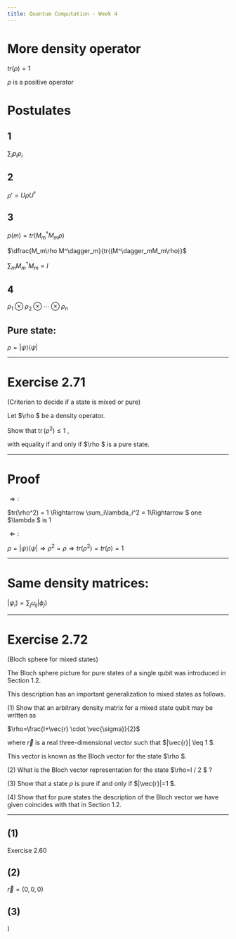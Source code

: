 ```yaml
---
title: Quantum Computation - Week 4
---
```


# More density operator

$tr(\rho) = 1$

$\rho$ is a positive operator

# Postulates


## 1

$\sum_i p_i \rho_i$

## 2

$\rho' = U\rho U^\dagger$

## 3

$p(m) = tr(M^\dagger_mM_m\rho)$

$\dfrac{M_m\rho M^\dagger_m}{tr((M^\dagger_mM_m\rho)}$

$\sum_mM^\dagger_mM_m = I$

## 4

$\rho_1\otimes \rho_2\otimes\cdots\otimes\rho_n$

## Pure state:

$\rho = |\psi\rangle\langle\psi|$

---

# Exercise 2.71

(Criterion to decide if a state is mixed or pure) 

Let  $\rho  $ be a density operator. 

Show that  $\operatorname{tr}\left(\rho^{2}\right) \leq 1$ ,

with equality if and only if  $\rho  $ is a pure state.

---

# Proof

$\Rightarrow:$

$tr(\rho^2) = 1 \Rightarrow \sum_i\lambda_i^2 = 1\Rightarrow $ one $\lambda $ is 1

$\Leftarrow:$

$\rho = |\psi\rangle\langle\psi| \Rightarrow \rho^2 = \rho \Rightarrow tr(\rho^2) = tr(\rho) = 1$

---

# Same density matrices:

$|\tilde \psi_i\rangle = \sum_j u_{ij}|\tilde \phi_j\rangle$

---

# Exercise 2.72

(Bloch sphere for mixed states) 

The Bloch sphere picture for pure states of a single qubit was introduced in Section 1.2. 

This description has an important generalization to mixed states as follows.

(1) Show that an arbitrary density matrix for a mixed state qubit may be written as

$\rho=\frac{I+\vec{r} \cdot \vec{\sigma}}{2}$

where  $\vec{r}$  is a real three-dimensional vector such that  $\|\vec{r}\| \leq 1 $. 

This vector is known as the Bloch vector for the state  $\rho $.


(2) What is the Bloch vector representation for the state  $\rho=I / 2 $ ?

(3) Show that a state  $\rho$  is pure if and only if  $\|\vec{r}\|=1 $.

(4) Show that for pure states the description of the Bloch vector we have given coincides with that in Section 1.2.

---

## (1)

Exercise 2.60

## (2)

$\vec r = (0, 0, 0)$

## (3)

)